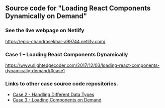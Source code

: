 ## Source code for "Loading React Components Dynamically on Demand"

### See the live webpage on Netlify
https://epic-chandrasekhar-a99744.netlify.com/

### Case 1 – Loading React Components Dynamically

https://www.slightedgecoder.com/2017/12/03/loading-react-components-dynamically-demand/#case1

### Links to other case source code repositories.
- [Case 2 - Handling Different Data Types](https://github.com/dance2die/Demo.React.ReactLoadOnDemand)
- [Case 3 - Loading Components on Demand](https://github.com/dance2die/Demo.React.ReactDynamicImport)
